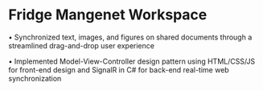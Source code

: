 # Fridge Mangenet Workspace
 
• Synchronized text, images, and figures on shared documents through a streamlined
drag-and-drop user experience

• Implemented Model-View-Controller design pattern using HTML/CSS/JS for front-end design
and SignalR in C# for back-end real-time web synchronization
